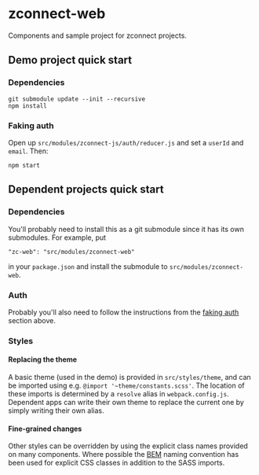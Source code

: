 # zconnect-web
Components and sample project for zconnect projects.


## Demo project quick start
### Dependencies

    git submodule update --init --recursive
    npm install

### <a name="faking-auth"></a>Faking auth
Open up `src/modules/zconnect-js/auth/reducer.js` and set a `userId` and
`email`. Then:

    npm start


## Dependent projects quick start
### Dependencies
You'll probably need to install this as a git submodule since it has its own
submodules. For example, put

    "zc-web": "src/modules/zconnect-web"

in your `package.json` and install the submodule to `src/modules/zconnect-web`.

### Auth
Probably you'll also need to follow the instructions from the [faking
auth](faking-auth) section above.

### Styles
#### Replacing the theme
A basic theme (used in the demo) is provided in `src/styles/theme`, and can be
imported using e.g. `@import '~theme/constants.scss'`. The location of these
imports is determined by a `resolve` alias in `webpack.config.js`. Dependent
apps can write their own theme to replace the current one by simply writing
their own alias.

#### Fine-grained changes
Other styles can be overridden by using the explicit class names provided on
many components. Where possible the [BEM](https://en.bem.info/methodology/)
naming convention has been used for explicit CSS classes in addition to the
SASS imports.
